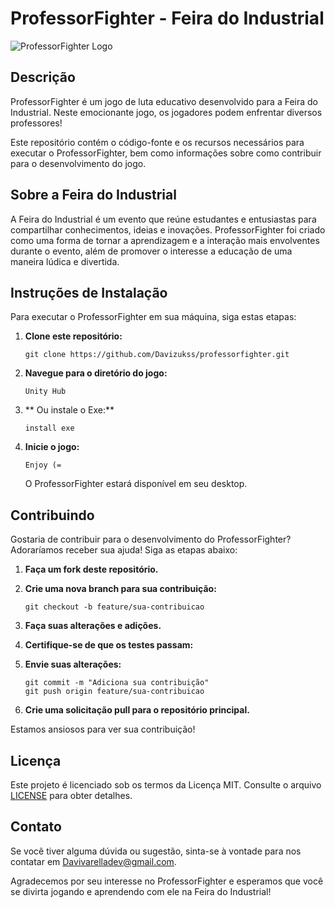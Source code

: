 # ProfessorFighter - Feira do Industrial

![ProfessorFighter Logo](professorfighter_logo.png)

## Descrição

ProfessorFighter é um jogo de luta educativo desenvolvido para a Feira do Industrial. Neste emocionante jogo, os jogadores podem enfrentar diversos professores!

Este repositório contém o código-fonte e os recursos necessários para executar o ProfessorFighter, bem como informações sobre como contribuir para o desenvolvimento do jogo.

## Sobre a Feira do Industrial

A Feira do Industrial é um evento que reúne estudantes e entusiastas para compartilhar conhecimentos, ideias e inovações. ProfessorFighter foi criado como uma forma de tornar a aprendizagem e a interação mais envolventes durante o evento, além de promover o interesse a educação de uma maneira lúdica e divertida.

## Instruções de Instalação

Para executar o ProfessorFighter em sua máquina, siga estas etapas:

1. **Clone este repositório:**

   ```
   git clone https://github.com/Davizukss/professorfighter.git
   ```

2. **Navegue para o diretório do jogo:**

   ```
   Unity Hub
   ```

3. ** Ou instale o Exe:**

   ```
   install exe
   ```

4. **Inicie o jogo:**

   ```
   Enjoy (=
   ```

   O ProfessorFighter estará disponível em seu desktop.

## Contribuindo

Gostaria de contribuir para o desenvolvimento do ProfessorFighter? Adoraríamos receber sua ajuda! Siga as etapas abaixo:

1. **Faça um fork deste repositório.**

2. **Crie uma nova branch para sua contribuição:**

   ```
   git checkout -b feature/sua-contribuicao
   ```

3. **Faça suas alterações e adições.**

4. **Certifique-se de que os testes passam:**

5. **Envie suas alterações:**

   ```
   git commit -m "Adiciona sua contribuição"
   git push origin feature/sua-contribuicao
   ```

6. **Crie uma solicitação pull para o repositório principal.**

Estamos ansiosos para ver sua contribuição!

## Licença

Este projeto é licenciado sob os termos da Licença MIT. Consulte o arquivo [LICENSE](LICENSE) para obter detalhes.

## Contato

Se você tiver alguma dúvida ou sugestão, sinta-se à vontade para nos contatar em [Davivarelladev@gmail.com](mailto:seu-email@exemplo.com).

Agradecemos por seu interesse no ProfessorFighter e esperamos que você se divirta jogando e aprendendo com ele na Feira do Industrial!

